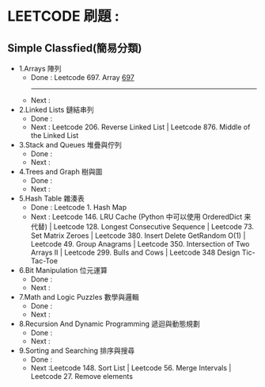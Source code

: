 # LEETCODE 刷題 :

## Simple Classfied(簡易分類)

- 1.Arrays 陣列
  - Done : Leetcode 697. Array [697](Array/Q697_Array.py) <hr/>
  - Next :
- 2.Linked Lists 鏈結串列
  - Done :
  - Next : Leetcode 206. Reverse Linked List | Leetcode 876. Middle of the Linked List
- 3.Stack and Queues 堆疊與佇列
  - Done :
  - Next :
- 4.Trees and Graph 樹與圖
  - Done :
  - Next :
- 5.Hash Table 雜湊表
  - Done : Leetcode 1. Hash Map
  - Next : Leetcode 146. LRU Cache (Python 中可以使用 OrderedDict 来代替) | Leetcode 128. Longest Consecutive Sequence | Leetcode 73. Set Matrix Zeroes | Leetcode 380. Insert Delete GetRandom O(1) | Leetcode 49. Group Anagrams | Leetcode 350. Intersection of Two Arrays II | Leetcode 299. Bulls and Cows | Leetcode 348 Design Tic-Tac-Toe
- 6.Bit Manipulation 位元運算
  - Done :
  - Next :
- 7.Math and Logic Puzzles 數學與邏輯
  - Done :
  - Next :
- 8.Recursion And Dynamic Programming 遞迴與動態規劃
  - Done :
  - Next :
- 9.Sorting and Searching 排序與搜尋
  - Done :
  - Next :Leetcode 148. Sort List | Leetcode 56. Merge Intervals | Leetcode 27. Remove elements
